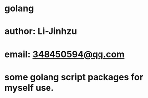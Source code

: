 # golang
# author: Li-Jinhzu
# email: 348450594@qq.com
# some golang script packages for myself use.

